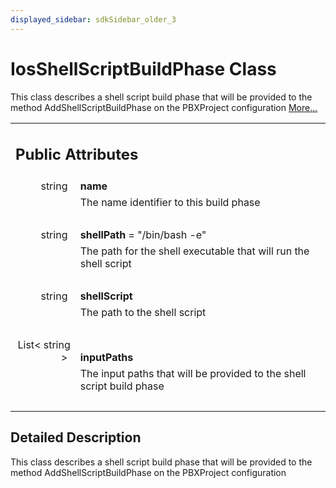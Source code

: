 ```yaml
---
displayed_sidebar: sdkSidebar_older_3
---
```

# IosShellScriptBuildPhase Class 

<div class="contents">This class describes a shell script build phase that will be provided to the method AddShellScriptBuildPhase on the PBXProject configuration    <a href="class_b_f_g_s_d_k_1_1_ios_shell_script_build_phase.html#details">More...</a><table class="memberdecls"><tr class="heading"><td colspan="2"><h2 class="groupheader"><a id="pub-attribs" name="pub-attribs"></a> Public Attributes</h2></td></tr><tr class="memitem:a74185aa708d16519bd7aafc524b5c6bc"><td class="memItemLeft" align="right" valign="top"><a id="a74185aa708d16519bd7aafc524b5c6bc" name="a74185aa708d16519bd7aafc524b5c6bc"></a> string&#160;</td><td class="memItemRight" valign="bottom"><b>name</b></td></tr><tr class="memdesc:a74185aa708d16519bd7aafc524b5c6bc"><td class="mdescLeft">&#160;</td><td class="mdescRight">The name identifier to this build phase <br /></td></tr><tr class="separator:a74185aa708d16519bd7aafc524b5c6bc"><td class="memSeparator" colspan="2">&#160;</td></tr><tr class="memitem:a90e2c93b9a527f4a70ecfe9f4c1b4963"><td class="memItemLeft" align="right" valign="top"><a id="a90e2c93b9a527f4a70ecfe9f4c1b4963" name="a90e2c93b9a527f4a70ecfe9f4c1b4963"></a> string&#160;</td><td class="memItemRight" valign="bottom"><b>shellPath</b> = &quot;/bin/bash -e&quot;</td></tr><tr class="memdesc:a90e2c93b9a527f4a70ecfe9f4c1b4963"><td class="mdescLeft">&#160;</td><td class="mdescRight">The path for the shell executable that will run the shell script <br /></td></tr><tr class="separator:a90e2c93b9a527f4a70ecfe9f4c1b4963"><td class="memSeparator" colspan="2">&#160;</td></tr><tr class="memitem:ad2b82e85f561c0d5ebff2952b0d097d5"><td class="memItemLeft" align="right" valign="top"><a id="ad2b82e85f561c0d5ebff2952b0d097d5" name="ad2b82e85f561c0d5ebff2952b0d097d5"></a> string&#160;</td><td class="memItemRight" valign="bottom"><b>shellScript</b></td></tr><tr class="memdesc:ad2b82e85f561c0d5ebff2952b0d097d5"><td class="mdescLeft">&#160;</td><td class="mdescRight">The path to the shell script <br /></td></tr><tr class="separator:ad2b82e85f561c0d5ebff2952b0d097d5"><td class="memSeparator" colspan="2">&#160;</td></tr><tr class="memitem:a3c2f3a6705c193066bf27ef0874a116f"><td class="memItemLeft" align="right" valign="top"><a id="a3c2f3a6705c193066bf27ef0874a116f" name="a3c2f3a6705c193066bf27ef0874a116f"></a> List&lt; string &gt;&#160;</td><td class="memItemRight" valign="bottom"><b>inputPaths</b></td></tr><tr class="memdesc:a3c2f3a6705c193066bf27ef0874a116f"><td class="mdescLeft">&#160;</td><td class="mdescRight">The input paths that will be provided to the shell script build phase <br /></td></tr><tr class="separator:a3c2f3a6705c193066bf27ef0874a116f"><td class="memSeparator" colspan="2">&#160;</td></tr></table><a name="details" id="details"></a><h2 class="groupheader">Detailed Description</h2><div class="textblock">This class describes a shell script build phase that will be provided to the method AddShellScriptBuildPhase on the PBXProject configuration </div></div> 
